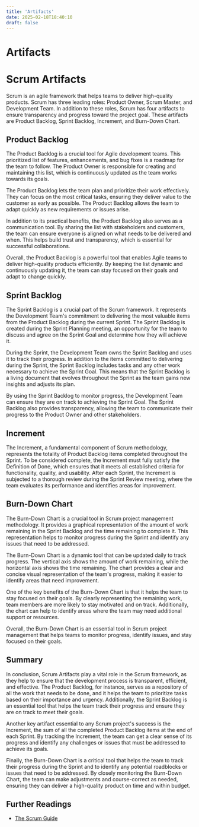 ```yaml
---
title: 'Artifacts'
date: 2025-02-18T18:40:10
draft: false
---
```


# Artifacts

# Scrum Artifacts

Scrum is an agile framework that helps teams to deliver high-quality products. Scrum has three leading roles: Product Owner, Scrum Master, and Development Team. In addition to these roles, Scrum has four artifacts to ensure transparency and progress toward the project goal. These artifacts are Product Backlog, Sprint Backlog, Increment, and Burn-Down Chart.

## Product Backlog

The Product Backlog is a crucial tool for Agile development teams. This prioritized list of features, enhancements, and bug fixes is a roadmap for the team to follow. The Product Owner is responsible for creating and maintaining this list, which is continuously updated as the team works towards its goals.

The Product Backlog lets the team plan and prioritize their work effectively. They can focus on the most critical tasks, ensuring they deliver value to the customer as early as possible. The Product Backlog allows the team to adapt quickly as new requirements or issues arise.

In addition to its practical benefits, the Product Backlog also serves as a communication tool. By sharing the list with stakeholders and customers, the team can ensure everyone is aligned on what needs to be delivered and when. This helps build trust and transparency, which is essential for successful collaborations.

Overall, the Product Backlog is a powerful tool that enables Agile teams to deliver high-quality products efficiently. By keeping the list dynamic and continuously updating it, the team can stay focused on their goals and adapt to change quickly.

## Sprint Backlog

The Sprint Backlog is a crucial part of the Scrum framework. It represents the Development Team's commitment to delivering the most valuable items from the Product Backlog during the current Sprint. The Sprint Backlog is created during the Sprint Planning meeting, an opportunity for the team to discuss and agree on the Sprint Goal and determine how they will achieve it.

During the Sprint, the Development Team owns the Sprint Backlog and uses it to track their progress. In addition to the items committed to delivering during the Sprint, the Sprint Backlog includes tasks and any other work necessary to achieve the Sprint Goal. This means that the Sprint Backlog is a living document that evolves throughout the Sprint as the team gains new insights and adjusts its plan.

By using the Sprint Backlog to monitor progress, the Development Team can ensure they are on track to achieving the Sprint Goal. The Sprint Backlog also provides transparency, allowing the team to communicate their progress to the Product Owner and other stakeholders.

## Increment

The Increment, a fundamental component of Scrum methodology, represents the totality of Product Backlog items completed throughout the Sprint. To be considered complete, the Increment must fully satisfy the Definition of Done, which ensures that it meets all established criteria for functionality, quality, and usability. After each Sprint, the Increment is subjected to a thorough review during the Sprint Review meeting, where the team evaluates its performance and identifies areas for improvement.

## Burn-Down Chart

The Burn-Down Chart is a crucial tool in Scrum project management methodology. It provides a graphical representation of the amount of work remaining in the Sprint Backlog and the time remaining to complete it. This representation helps to monitor progress during the Sprint and identify any issues that need to be addressed.

The Burn-Down Chart is a dynamic tool that can be updated daily to track progress. The vertical axis shows the amount of work remaining, while the horizontal axis shows the time remaining. The chart provides a clear and concise visual representation of the team's progress, making it easier to identify areas that need improvement.

One of the key benefits of the Burn-Down Chart is that it helps the team to stay focused on their goals. By clearly representing the remaining work, team members are more likely to stay motivated and on track. Additionally, the chart can help to identify areas where the team may need additional support or resources.

Overall, the Burn-Down Chart is an essential tool in Scrum project management that helps teams to monitor progress, identify issues, and stay focused on their goals.

## Summary

In conclusion, Scrum Artifacts play a vital role in the Scrum framework, as they help to ensure that the development process is transparent, efficient, and effective. The Product Backlog, for instance, serves as a repository of all the work that needs to be done, and it helps the team to prioritize tasks based on their importance and urgency. Additionally, the Sprint Backlog is an essential tool that helps the team track their progress and ensure they are on track to meet their goals.

Another key artifact essential to any Scrum project's success is the Increment, the sum of all the completed Product Backlog items at the end of each Sprint. By tracking the Increment, the team can get a clear sense of its progress and identify any challenges or issues that must be addressed to achieve its goals.

Finally, the Burn-Down Chart is a critical tool that helps the team to track their progress during the Sprint and to identify any potential roadblocks or issues that need to be addressed. By closely monitoring the Burn-Down Chart, the team can make adjustments and course-correct as needed, ensuring they can deliver a high-quality product on time and within budget.

## Further Readings

- [The Scrum Guide](https://www.scrum.org/resources/scrum-guide)
